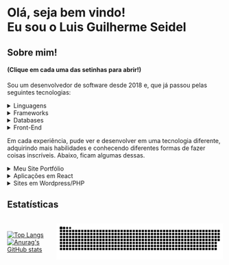 <h1>
  Olá, seja bem vindo!<br/>
  Eu sou o Luis Guilherme Seidel
</h1>

<div>
  <h2>Sobre mim!</h2>
  <h4>(Clique em cada uma das setinhas para abrir!)</h4>

  <p>
    Sou um desenvolvedor de software desde 2018 e, que já passou pelas seguintes tecnologias:     
  </p>
    <details>
      <summary>
         Linguagens
      </summary>
      <div style="display: flex;">
        <div><img src="https://cdn.jsdelivr.net/gh/devicons/devicon/icons/java/java-original-wordmark.svg" width=80px /></div>
        <div><img src="https://cdn.jsdelivr.net/gh/devicons/devicon/icons/php/php-plain.svg" width="80px" /></div>
        <div><img src="https://cdn.jsdelivr.net/gh/devicons/devicon/icons/javascript/javascript-original.svg" width="80px" /></div>
      </div>
    </details>
    <details>
      <summary>
         Frameworks
      </summary>
      <div style="display: flex;">
        <div> <img src="https://design.jboss.org/quarkus/logo/final/SVG/quarkus_logo_horizontal_rgb_reverse_blackbkg.svg" width="150px"></div>
        <div> <img src="https://design.jboss.org/hibernate/logo/final/hibernate_logo_whitebkg_stacked.svg" width="80px"></div>
        <div> <img src="https://cdn.jsdelivr.net/gh/devicons/devicon/icons/spring/spring-original-wordmark.svg" width="80px" /></div>
        <div> <img src="https://cdn.jsdelivr.net/gh/devicons/devicon/icons/apache/apache-original-wordmark.svg" width="80px" /></div>
        <div> <img src="https://cdn.jsdelivr.net/gh/devicons/devicon/icons/react/react-original-wordmark.svg" width="80px" /></div>
        <div> <img src="https://cdn.jsdelivr.net/gh/devicons/devicon/icons/magento/magento-original.svg" width="80px" /></div>
        <div> <img src="https://cdn.jsdelivr.net/gh/devicons/devicon/icons/typescript/typescript-original.svg" width="80px" /></div>
      </div>
    </details>
     <details>
      <summary>
         Databases
      </summary>
      <div style="display: flex;">
        <div> <img src="https://cdn.jsdelivr.net/gh/devicons/devicon/icons/oracle/oracle-original.svg" width="80px" /></div>
        <div> <img src="https://cdn.jsdelivr.net/gh/devicons/devicon/icons/postgresql/postgresql-original-wordmark.svg" width="80px" /></div>
        <div> <img src="./assets/icons/sqlserver.svg" width="80px" /></div>
        <div> <img src="./assets/icons/mariadb.svg"  width="80px"  /></div>
        <div> <img src="https://cdn.jsdelivr.net/gh/devicons/devicon/icons/mysql/mysql-original-wordmark.svg"  width="80px"  /></div>
        <div> <img src="https://cdn.jsdelivr.net/gh/devicons/devicon/icons/sqlite/sqlite-original.svg" width="80px" /></div>
      </div>
    </details>
    <details>
      <summary>
        Front-End
      </summary>
      <div style="display: flex;">
        <div><img src="https://cdn.jsdelivr.net/gh/devicons/devicon/icons/html5/html5-plain-wordmark.svg" width="80px" /></div>
        <div><img src="https://cdn.jsdelivr.net/gh/devicons/devicon/icons/css3/css3-plain-wordmark.svg" width="80px" /></div>
        <div><img src="https://cdn.jsdelivr.net/gh/devicons/devicon/icons/sass/sass-original.svg" width="80px" /></div>
        <div><img src="https://styled-components.com/logo.png" width="80px" /></div>
        <div><img src="./assets/icons/grid-template.png" width="80px" /></div>
        <div><img src="./assets/icons/atomic-design.png" width="80px" /></div>
      </div>
    </details>

  <p>
    Em cada experiência, pude ver e desenvolver em uma tecnologia diferente, adquirindo mais habilidades e conhecendo diferentes formas de fazer coisas inscríveis. Abaixo, ficam algumas dessas.
  </p>
</div>

<div>

<details>
    <summary>Meu Site Portfólio</summary>
    <br/>
    <div>
        <a href="https://luisseidel.netlify.app/" target="_blank">
          <img src="./assets/img/meusite.png">
        </a>
    </div>
</details>

<details>
    <summary>Aplicações em React</summary>
    <br/>
    <div>
        <a href="https://letmeask-c5ecc.web.app/" target="_blank">
          <img src="./assets/img/letmeask.png">
        </a>
    </div>
    <br/>
    <div>
        <a href="https://orkut-clone-mu.vercel.app/" target="_blank">
          <img src="./assets/img/orkut.png">
        </a>
    </div>
</details>


<details>
    <summary>Sites em Wordpress/PHP</summary>
    <br/>
    <div>
        <a href="https://mecanicagenesis.com.br/" target="_blank">
          <img src="./assets/img/mecgenesis.png">
        </a>
    </div>
    <br/>
    <div>
        <a href="https://pasqualottopneus.com.br/" target="_blank">
          <img src="./assets/img/pasqualottopneus.png">
        </a>
    </div>
    <br/>
    <div>
        <a href="https://piraipneus.com.br/" target="_blank">
          <img src="./assets/img/piraipneus.png">
        </a>
    </div>
</details>

</div>

<h2>Estatísticas</h2>
<div style="display: flex; justify-content: space-evenly; align-items: center; gap: 20px;">

[![Top Langs](https://github-readme-stats.vercel.app/api/top-langs/?username=luisseidel&layout=compact&langs_count=10&show_icons=true&theme=synthwave)](https://github.com/luisseidel/github-readme-stats)
[![Anurag's GitHub stats](https://github-readme-stats.vercel.app/api?username=luisseidel&count_private=true&show_icons=true&theme=synthwave)](https://github.com/luisseidel/github-readme-stats)

![GitHub Snake dark](https://github.com/luisseidel/luisseidel/blob/output/github-contribution-grid-snake-dark.svg)

</div>
